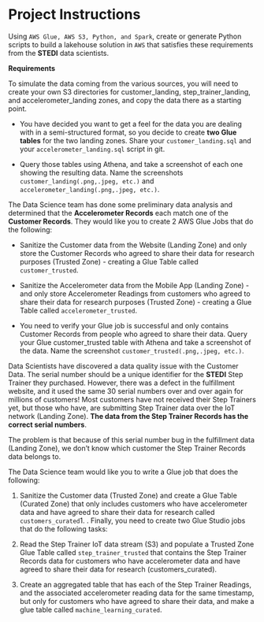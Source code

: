 # Project Instructions

Using ``AWS Glue, AWS S3, Python, and Spark``, create or generate Python scripts to build a lakehouse solution in ``AWS`` that satisfies these requirements from the **STEDI** data scientists.

**Requirements**

To simulate the data coming from the various sources, you will need to create your own S3 directories for customer_landing, step_trainer_landing, and accelerometer_landing zones, and copy the data there as a starting point.

* You have decided you want to get a feel for the data you are dealing with in a semi-structured format, so you decide to create **two Glue tables** for the two landing zones. Share your ``customer_landing.sql`` and your ``accelerometer_landing.sql`` script in git.
  
* Query those tables using Athena, and take a screenshot of each one showing the resulting data. Name the screenshots ``customer_landing(.png,.jpeg, etc.)`` and ``accelerometer_landing(.png,.jpeg, etc.)``.
  
The Data Science team has done some preliminary data analysis and determined that the **Accelerometer Records** each match one of the **Customer Records**. They would like you to create 2 AWS Glue Jobs that do the following:

* Sanitize the Customer data from the Website (Landing Zone) and only store the Customer Records who agreed to share their data for research purposes (Trusted Zone) - creating a Glue Table called ``customer_trusted``.

* Sanitize the Accelerometer data from the Mobile App (Landing Zone) - and only store Accelerometer Readings from customers who agreed to share their data for research purposes (Trusted Zone) - creating a Glue Table called ``accelerometer_trusted``.

* You need to verify your Glue job is successful and only contains Customer Records from people who agreed to share their data. Query your Glue customer_trusted table with Athena and take a screenshot of the data. Name the screenshot ``customer_trusted(.png,.jpeg, etc.)``.

Data Scientists have discovered a data quality issue with the Customer Data. The serial number should be a unique identifier for the **STEDI** Step Trainer they purchased. However, there was a defect in the fulfillment website, and it used the same 30 serial numbers over and over again for millions of customers! Most customers have not received their Step Trainers yet, but those who have, are submitting Step Trainer data over the IoT network (Landing Zone). **The data from the Step Trainer Records has the correct serial numbers**.

The problem is that because of this serial number bug in the fulfillment data (Landing Zone), we don’t know which customer the Step Trainer Records data belongs to.

The Data Science team would like you to write a Glue job that does the following:

1. Sanitize the Customer data (Trusted Zone) and create a Glue Table (Curated Zone) that only includes customers who have accelerometer data and have agreed to share their data for research called ``customers_curated``1. .
Finally, you need to create two Glue Studio jobs that do the following tasks:

1. Read the Step Trainer IoT data stream (S3) and populate a Trusted Zone Glue Table called ``step_trainer_trusted`` that contains the Step Trainer Records data for customers who have accelerometer data and have agreed to share their data for research (customers_curated).

2. Create an aggregated table that has each of the Step Trainer Readings, and the associated accelerometer reading data for the same timestamp, but only for customers who have agreed to share their data, and make a glue table called ``machine_learning_curated``.